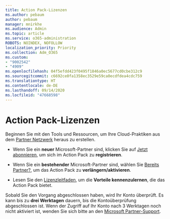 ```yaml
---
title: Action Pack-Lizenzen
ms.author: pebaum
author: pebaum
manager: mnirkhe
ms.audience: Admin
ms.topic: article
ms.service: o365-administration
ROBOTS: NOINDEX, NOFOLLOW
localization_priority: Priority
ms.collection: Adm_O365
ms.custom:
- "9002542"
- "4909"
ms.openlocfilehash: 04f5efdd423f0495f1846a0ec5677cd0cbe312c9
ms.sourcegitcommit: c6692ce0fa1358ec3529e59ca0ecdfdea4cdc759
ms.translationtype: HT
ms.contentlocale: de-DE
ms.lasthandoff: 09/14/2020
ms.locfileid: "47668598"
---
```

# <a name="action-pack-licenses"></a>Action Pack-Lizenzen

Beginnen Sie mit den Tools und Ressourcen, um Ihre Cloud-Praktiken aus dem [Partner Netzwerk](https://aka.ms/MPNActionPack) heraus zu erstellen.

- Wenn Sie ein **neuer** Microsoft-Partner sind, klicken Sie auf [Jetzt abonnieren](https://aka.ms/MPNActionPackNew), um sich im Action Pack zu **registrieren**.

- Wenn Sie ein **bestehender** Microsoft-Partner sind, wählen Sie [Bereits Partner?](https://aka.ms/MPNActionPackExisting), um das Action Pack zu **verlängern/aktivieren**. 

- Lesen Sie den [Lizenzleitfaden](https://aka.ms/MPNActionPackGuide), um die **Vorteile kennenzulernen**, die das Action Pack bietet. 

Sobald Sie den Vorgang abgeschlossen haben, wird Ihr Konto überprüft. Es kann bis zu **drei Werktagen** dauern, bis die Kontoüberprüfung abgeschlossen ist. Wenn der Zugriff auf Ihr Konto nach 3 Werktagen noch nicht aktiviert ist, wenden Sie sich bitte an den [Microsoft Partner-Support](https://aka.ms/MPNActionPackSupport). 
